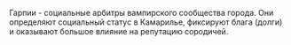 Гарпии - социальные арбитры вампирского сообщества города. Они определяют социальный статус в Камарилье, фиксируют блага (долги) и оказывают большое влияние на репутацию сородичей.